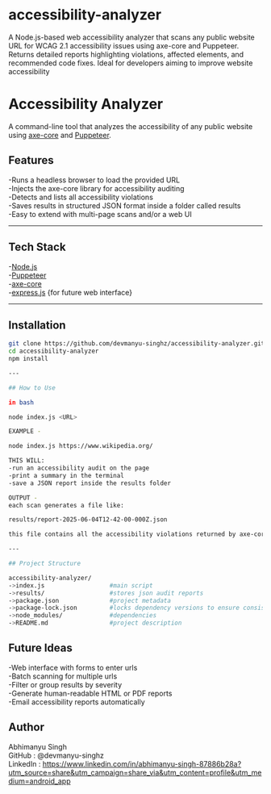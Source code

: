 # accessibility-analyzer
A Node.js-based web accessibility analyzer that scans any public website URL for WCAG 2.1 accessibility issues using axe-core and Puppeteer. Returns detailed reports highlighting violations, affected elements, and recommended code fixes. Ideal for developers aiming to improve website accessibility

# Accessibility Analyzer
A command-line tool that analyzes the accessibility of any public website using [axe-core](https://github.com/dequelabs/axe-core) and
[Puppeteer](https://github.com/puppeteer/puppeteer).

## Features

-Runs a headless browser to load the provided URL <br>
-Injects the axe-core library for accessibility auditing <br>
-Detects and lists all accessibility violations <br>
-Saves results in structured JSON format inside a folder called results <br>
-Easy to extend with multi-page scans and/or a web UI

---

## Tech Stack

-[Node.js](https://nodejs.org) <br>
-[Puppeteer](https://github.com/puppeteer/puppeteer) <br>
-[axe-core](https://github.com/dequelabs/axe-core) <br>
-[express.js](https://expressjs.com/) {for future web interface}

---

## Installation

```bash
git clone https://github.com/devmanyu-singhz/accessibility-analyzer.git
cd accessibility-analyzer
npm install

---

## How to Use

in bash

node index.js <URL>

EXAMPLE - 

node index.js https://www.wikipedia.org/

THIS WILL:
-run an accessibility audit on the page
-print a summary in the terminal
-save a JSON report inside the results folder

OUTPUT - 
each scan generates a file like:

results/report-2025-06-04T12-42-00-000Z.json

this file contains all the accessibility violations returned by axe-core, formatted for easy reading

---

## Project Structure

accessibility-analyzer/
->index.js                  #main script
->results/                  #stores json audit reports
->package.json              #project metadata
->package-lock.json         #locks dependency versions to ensure consistency
->node_modules/             #dependencies
->README.md                 #project description

```

## Future Ideas

-Web interface with forms to enter urls<br>
-Batch scanning for multiple urls <br>
-Filter or group results by severity <br>
-Generate human-readable HTML or PDF reports <br>
-Email accessibility reports automatically

## Author
Abhimanyu Singh <br>
GitHub : @devmanyu-singhz <br>
LinkedIn : https://www.linkedin.com/in/abhimanyu-singh-87886b28a?utm_source=share&utm_campaign=share_via&utm_content=profile&utm_medium=android_app


